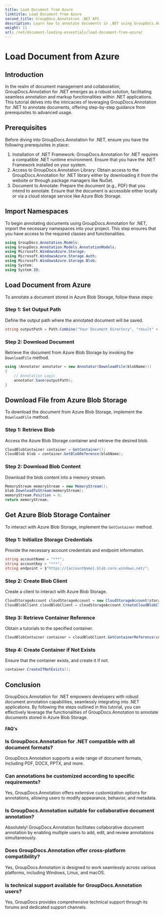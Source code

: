 ```yaml
---
title: Load Document from Azure
linktitle: Load Document from Azure
second_title: GroupDocs.Annotation .NET API
description: Learn how to annotate documents in .NET using GroupDocs.Annotation. Step-by-step tutorial for seamless integration with Azure Blob Storage.
weight: 11
url: /net/document-loading-essentials/load-document-from-azure/
---
```


# Load Document from Azure

## Introduction
In the realm of document management and collaboration, GroupDocs.Annotation for .NET emerges as a robust solution, facilitating seamless annotation and markup functionalities within .NET applications. This tutorial delves into the intricacies of leveraging GroupDocs.Annotation for .NET to annotate documents, offering step-by-step guidance from prerequisites to advanced usage.
## Prerequisites
Before diving into GroupDocs.Annotation for .NET, ensure you have the following prerequisites in place:
1. Installation of .NET Framework: GroupDocs.Annotation for .NET requires a compatible .NET runtime environment. Ensure that you have the .NET Framework installed on your system.
2. Access to GroupDocs.Annotation Library: Obtain access to the GroupDocs.Annotation for .NET library either by downloading it from the website or through package managers like NuGet.
3. Document to Annotate: Prepare the document (e.g., PDF) that you intend to annotate. Ensure that the document is accessible either locally or via a cloud storage service like Azure Blob Storage.

## Import Namespaces
To begin annotating documents using GroupDocs.Annotation for .NET, import the necessary namespaces into your project. This step ensures that you have access to the required classes and functionalities.
```csharp
using GroupDocs.Annotation.Models;
using GroupDocs.Annotation.Models.AnnotationModels;
using Microsoft.WindowsAzure.Storage;
using Microsoft.WindowsAzure.Storage.Auth;
using Microsoft.WindowsAzure.Storage.Blob;
using System;
using System.IO;
```

## Load Document from Azure
To annotate a document stored in Azure Blob Storage, follow these steps:
### Step 1: Set Output Path
Define the output path where the annotated document will be saved.
```csharp
string outputPath = Path.Combine("Your Document Directory", "result" + Path.GetExtension("input.pdf"));
```
### Step 2: Download Document
Retrieve the document from Azure Blob Storage by invoking the `DownloadFile` method.
```csharp
using (Annotator annotator = new Annotator(DownloadFile(blobName)))
{
    // Annotation Logic
    annotator.Save(outputPath);
}
```
## Download File from Azure Blob Storage
To download the document from Azure Blob Storage, implement the `DownloadFile` method.
### Step 1: Retrieve Blob
Access the Azure Blob Storage container and retrieve the desired blob.
```csharp
CloudBlobContainer container = GetContainer();
CloudBlob blob = container.GetBlobReference(blobName);
```
### Step 2: Download Blob Content
Download the blob content into a memory stream.
```csharp
MemoryStream memoryStream = new MemoryStream();
blob.DownloadToStream(memoryStream);
memoryStream.Position = 0;
return memoryStream;
```
## Get Azure Blob Storage Container
To interact with Azure Blob Storage, implement the `GetContainer` method.
### Step 1: Initialize Storage Credentials
Provide the necessary account credentials and endpoint information.
```csharp
string accountName = "***";
string accountKey = "***";
string endpoint = $"https://{accountName}.blob.core.windows.net/";
```
### Step 2: Create Blob Client
Create a client to interact with Azure Blob Storage.
```csharp
CloudStorageAccount cloudStorageAccount = new CloudStorageAccount(storageCredentials, new Uri(endpoint), null, null, null);
CloudBlobClient cloudBlobClient = cloudStorageAccount.CreateCloudBlobClient();
```
### Step 3: Retrieve Container Reference
Obtain a tutorials to the specified container.
```csharp
CloudBlobContainer container = cloudBlobClient.GetContainerReference(containerName);
```
### Step 4: Create Container if Not Exists
Ensure that the container exists, and create it if not.
```csharp
container.CreateIfNotExists();
```

## Conclusion
GroupDocs.Annotation for .NET empowers developers with robust document annotation capabilities, seamlessly integrating into .NET applications. By following the steps outlined in this tutorial, you can effectively leverage the functionalities of GroupDocs.Annotation to annotate documents stored in Azure Blob Storage.
#### FAQ's
### Is GroupDocs.Annotation for .NET compatible with all document formats?
GroupDocs.Annotation supports a wide range of document formats, including PDF, DOCX, PPTX, and more.
### Can annotations be customized according to specific requirements?
Yes, GroupDocs.Annotation offers extensive customization options for annotations, allowing users to modify appearance, behavior, and metadata.
### Is GroupDocs.Annotation suitable for collaborative document annotation?
Absolutely! GroupDocs.Annotation facilitates collaborative document annotation by enabling multiple users to add, edit, and review annotations simultaneously.
### Does GroupDocs.Annotation offer cross-platform compatibility?
Yes, GroupDocs.Annotation is designed to work seamlessly across various platforms, including Windows, Linux, and macOS.
### Is technical support available for GroupDocs.Annotation users?
Yes, GroupDocs provides comprehensive technical support through its forums and dedicated support channels.
